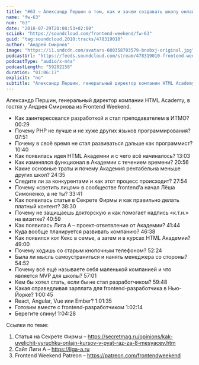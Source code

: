 ```yaml
---
title: "#63 – Александр Першин о том, как и зачем создавать школу онлайн-образования в России"
name: "fw-63"
num: "63"
date: "2018-07-29T20:08:53+02:00"
scLink: "https://soundcloud.com/frontend-weekend/fw-63"
guid: "tag:soundcloud,2010:tracks/478319010"
author: "Андрей Смирнов"
image: "https://i1.sndcdn.com/avatars-000358703579-bnobxj-original.jpg"
podcastUrl: "https://feeds.soundcloud.com/stream/478319010-frontend-weekend-fw-63.m4a"
podcastType: "audio/x-m4a"
podcastLength: "59282158"
duration: "01:06:17"
explicit: "no"
subtitle: "Александр Першин, генеральный директор компании HTML Academy, в гостях у Андрея Смирнова из Frontend Weekend. "
---
```

Александр Першин, генеральный директор компании HTML Academy, в гостях у Андрея Смирнова из Frontend Weekend. 

- Как заинтересовался разработкой и стал преподавателем в ИТМО? <timecode>00:29</timecode>
- Почему PHP не лучше и не хуже других языков программирования? <timecode>07:51</timecode>
- Почему в своё время не стал развиваться дальше как программист? <timecode>10:40</timecode>
- Как появилась идея HTML Академии и с чего всё начиналось? <timecode>13:03</timecode>
- Как изменялся функционал в Академии с течением времени? <timecode>20:56</timecode>
- Какие основные траты и почему Академия рентабельна меньше других школ? <timecode>24:35</timecode>
- Следите ли за конкурентами и как этот процесс происходит? <timecode>27:54</timecode>
- Почему «светить лицом» в сообществе frontend’а начал Лёша Симоненко, а не ты? <timecode>33:41</timecode>
- Как появилась статья в Секрете Фирмы и как правильно делать платный контент? <timecode>38:30</timecode>
- Почему не защищаешь докторскую и как помогает надпись «к.т.н.» на визитке? <timecode>40:59</timecode>
- Как появилась Лига А – проект-ответвление от Академии? <timecode>41:44</timecode>
- Куда вообще планируется развивать компанию? <timecode>46:38</timecode>
- Как появился кот Кекс в семье, а затем и в курсах HTML Академии? <timecode>49:00</timecode>
- Почему ходишь со старым кнопочным телефоном? <timecode>52:24</timecode>
- Была ли мысль самоустраниться и нанять менеджера со стороны? <timecode>54:52</timecode>
- Почему всё ещё называете себя маленькой компанией и что является MVP для школы? <timecode>57:01</timecode>
- Кем бы хотел стать, если бы не стал разработчиком? <timecode>59:48</timecode>
- Какая справедливая зарплата для frontend-разработчика в Нью-Йорке? <timecode>1:00:45</timecode>
- React, Angular, Vue или Ember? <timecode>1:01:35</timecode>
- Готовим вместе с frontend-разработчиком <timecode>1:02:14</timecode>
- Берегите спину! <timecode>1:04:28</timecode>

Ссылки по теме:
1) Статья на Секрете Фирмы  – https://secretmag.ru/opinions/kak-uvelichit-vyruchku-onlajn-kursov-v-pyat-raz-za-8-mesyacev.htm
2) Сайт Лиги А – https://liga-a.ru
3) Frontend Weekend Patreon – https://patreon.com/frontendweekend